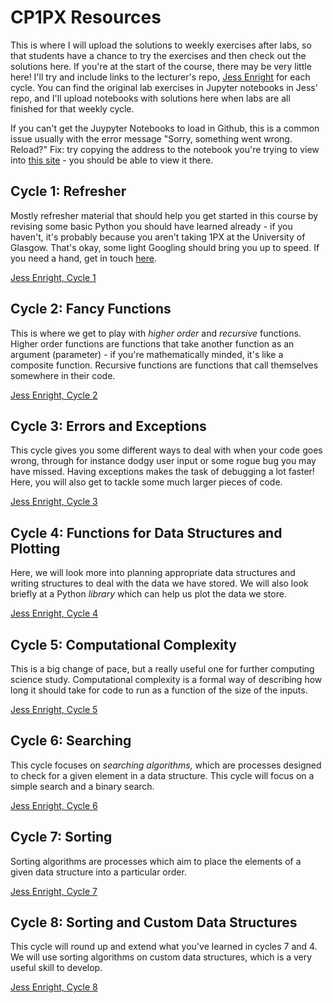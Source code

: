 # CP1PX Resources

This is where I will upload the solutions to weekly exercises after labs, so that students have a chance to try the exercises and then check out the solutions here. If you're at the start of the course, there may be very little here! I'll try and include links to the lecturer's repo, [Jess Enright](https://github.com/magicicada/cs1px_2021) for each cycle. You can find the original lab exercises in Jupyter notebooks in Jess' repo, and I'll upload notebooks with solutions here when labs are all finished for that weekly cycle.


If you can't get the Juypyter Notebooks to load in Github, this is a common issue usually with the error message "Sorry, something went wrong. Reload?" Fix: try copying the address to the notebook you're trying to view into [this site](https://nbviewer.jupyter.org/) - you should be able to view it there.


## Cycle 1: Refresher

Mostly refresher material that should help you get started in this course by revising some basic Python you should have learned already - if you haven't, it's probably because you aren't taking 1PX at the University of Glasgow. That's okay, some light Googling should bring you up to speed. If you need a hand, get in touch [here](https://ethankelly.github.io/contact/).

[Jess Enright, Cycle 1](https://github.com/magicicada/cs1px_2021/tree/main/cycle_1_refresher)


## Cycle 2: Fancy Functions

This is where we get to play with _higher order_ and _recursive_ functions. Higher order functions are functions that take another function as an argument (parameter) - if you're mathematically minded, it's like a composite function. Recursive functions are functions that call themselves somewhere in their code.

[Jess Enright, Cycle 2](https://github.com/magicicada/cs1px_2021/tree/main/cycle_2_fancy_functions)


## Cycle 3: Errors and Exceptions

This cycle gives you some different ways to deal with when your code goes wrong, through for instance dodgy user input or some rogue bug you may have missed. Having exceptions makes the task of debugging a lot faster! Here, you will also get to tackle some much larger pieces of code.

[Jess Enright, Cycle 3](https://github.com/magicicada/cs1px_2021/tree/main/cycle_3_errors_and_exceptions)


## Cycle 4: Functions for Data Structures and Plotting

Here, we will look more into planning appropriate data structures and writing structures to deal with the data we have stored. We will also look briefly at a Python _library_ which can help us plot the data we store. 

[Jess Enright, Cycle 4](https://github.com/magicicada/cs1px_2021/tree/main/cycle_4_data_structure_and_plotting)


## Cycle 5: Computational Complexity

This is a big change of pace, but a really useful one for further computing science study. Computational complexity is a formal way of describing how long it should take for code to run as a function of the size of the inputs.

[Jess Enright, Cycle 5](https://github.com/magicicada/cs1px_2021/tree/main/cycle_5_complexity)


## Cycle 6: Searching

This cycle focuses on _searching algorithms,_ which are processes designed to check for a given element in a data structure. This cycle will focus on a simple search and a binary search.

[Jess Enright, Cycle 6](https://github.com/magicicada/cs1px_2021/tree/main/cycle_6_searching)


## Cycle 7: Sorting

Sorting algorithms are processes which aim to place the elements of a given data structure into a particular order. 

[Jess Enright, Cycle 7](https://github.com/magicicada/cs1px_2021/tree/main/cycle_7_sorting)


## Cycle 8: Sorting and Custom Data Structures

This cycle will round up and extend what you've learned in cycles 7 and 4. We will use sorting algorithms on custom data structures, which is a very useful skill to develop.

[Jess Enright, Cycle 8](https://github.com/magicicada/cs1px_2021/tree/main/cycle_8_advanced_sorting)

